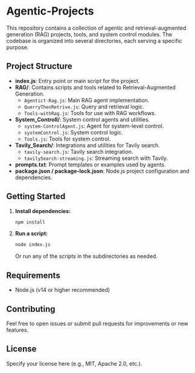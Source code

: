 # Agentic-Projects

This repository contains a collection of agentic and retrieval-augmented generation (RAG) projects, tools, and system control modules. The codebase is organized into several directories, each serving a specific purpose.

## Project Structure

- **index.js**: Entry point or main script for the project.
- **RAG/**: Contains scripts and tools related to Retrieval-Augmented Generation.
  - `Agentict-Rag.js`: Main RAG agent implementation.
  - `QuerryThenRetrive.js`: Query and retrieval logic.
  - `Tools-withRag.js`: Tools for use with RAG workflows.
- **System_Controll/**: System control agents and utilities.
  - `system-ControlAgent.js`: Agent for system-level control.
  - `systemControl.js`: System control logic.
  - `Tools.js`: Tools for system control.
- **Tavily_Search/**: Integrations and utilities for Tavily search.
  - `tavily-search.js`: Tavily search integration.
  - `tavilySearch-streaming.js`: Streaming search with Tavily.
- **prompts.txt**: Prompt templates or examples used by agents.
- **package.json / package-lock.json**: Node.js project configuration and dependencies.

## Getting Started

1. **Install dependencies:**
   ```bash
   npm install
   ```
2. **Run a script:**
   ```bash
   node index.js
   ```
   Or run any of the scripts in the subdirectories as needed.

## Requirements
- Node.js (v14 or higher recommended)

## Contributing
Feel free to open issues or submit pull requests for improvements or new features.

## License
Specify your license here (e.g., MIT, Apache 2.0, etc.).
